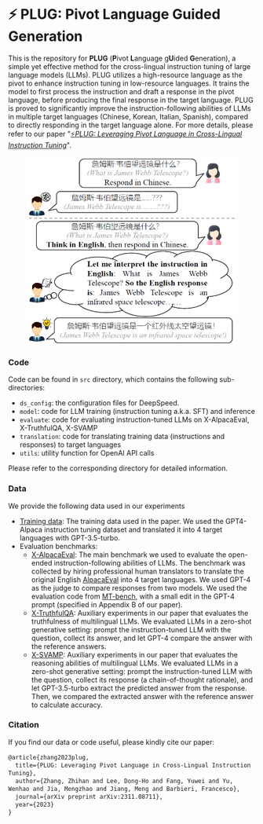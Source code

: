 # :zap: PLUG: Pivot Language Guided Generation

This is the repository for **PLUG** (**P**ivot **L**anguage g**U**ided **G**eneration), a simple yet effective method for the cross-lingual instruction tuning of large language models (LLMs). PLUG utilizes a high-resource language as the pivot to enhance instruction tuning in low-resource languages. It trains the model to first process the instruction and draft a response in the pivot language, before producing the final response in the target language. PLUG is proved to significantly improve the instruction-following abilities of LLMs in multiple target languages (Chinese, Korean, Italian, Spanish), compared to directly responding in the target language alone. For more details, please refer to our paper "[:zap:*PLUG: Leveraging Pivot Language in Cross-Lingual Instruction Tuning*](https://arxiv.org/abs/2311.08711)".

<center><img src="figures/intro.png" alt="Auto-Instruct Illustration" width="428" height="384"></center>

### Code

Code can be found in `src` directory, which contains the following sub-directories:

- `ds_config`: the configuration files for DeepSpeed.
- `model`: code for LLM training (instruction tuning a.k.a. SFT) and inference
- `evaluate`: code for evaluating instruction-tuned LLMs on X-AlpacaEval, X-TruthfulQA, X-SVAMP
- `translation`: code for translating training data (instructions and responses) to target languages
- `utils`: utility function for OpenAI API calls

Please refer to the corresponding directory for detailed information.

### Data

We provide the following data used in our experiments

- [Training data](https://drive.google.com/drive/folders/1-Uz_fKQDwDEAmmDx4bBY2Iehpk6PkpS7?usp=sharing): The training data used in the paper. We used the GPT4-Alpaca instruction tuning dataset and translated it into 4 target languages with GPT-3.5-turbo.
- Evaluation benchmarks:
    - [X-AlpacaEval](https://huggingface.co/datasets/zhihz0535/X-AlpacaEval): The main benchmark we used to evaluate the open-ended instruction-following abilities of LLMs. The benchmark was collected by hiring professional human translators to translate the original English [AlpacaEval](https://huggingface.co/datasets/tatsu-lab/alpaca_eval) into 4 target languages. We used GPT-4 as the judge to compare responses from two models. We used the evaluation code from [MT-bench](https://github.com/lm-sys/FastChat/tree/main/fastchat/llm_judge), with a small edit in the GPT-4 prompt (specified in Appendix B of our paper).
    - [X-TruthfulQA](https://huggingface.co/datasets/zhihz0535/X-TruthfulQA_en_zh_ko_it_es): Auxiliary experiments in our paper that evaluates the truthfulness of multilingual LLMs. We evaluated LLMs in a zero-shot generative setting: prompt the instruction-tuned LLM with the question, collect its answer, and let GPT-4 compare the answer with the reference answers.
    - [X-SVAMP](https://huggingface.co/datasets/zhihz0535/X-SVAMP_en_zh_ko_it_es): Auxiliary experiments in our paper that evaluates the reasoning abilities of multilingual LLMs. We evaluated LLMs in a zero-shot generative setting: prompt the instruction-tuned LLM with the question, collect its response (a chain-of-thought rationale), and let GPT-3.5-turbo extract the predicted answer from the response. Then, we compared the extracted answer with the reference answer to calculate accuracy.
 
### Citation

If you find our data or code useful, please kindly cite our paper:
```
@article{zhang2023plug,
  title={PLUG: Leveraging Pivot Language in Cross-Lingual Instruction Tuning},
  author={Zhang, Zhihan and Lee, Dong-Ho and Fang, Yuwei and Yu, Wenhao and Jia, Mengzhao and Jiang, Meng and Barbieri, Francesco},
  journal={arXiv preprint arXiv:2311.08711},
  year={2023}
}
```
